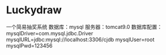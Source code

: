 # Luckydraw
一个简易抽奖系统
数据库：mysql
服务器：tomcat9.0
数据库配置：
mysqlDriver=com.mysql.jdbc.Driver
mysqlURL=jdbc\:mysql\://localhost\:3306/cjdb
mysqlUser=root
mysqlPwd=123456
